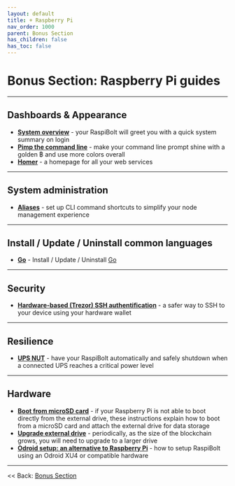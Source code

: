 ```yaml
---
layout: default
title: + Raspberry Pi
nav_order: 1000
parent: Bonus Section
has_children: false
has_toc: false
---
```


# Bonus Section: Raspberry Pi guides

---

## Dashboards & Appearance
* **[System overview](system-overview.md)** - your RaspiBolt will greet you with a quick system summary on login
* **[Pimp the command line](command-line.md)** - make your command line prompt shine with a golden ฿ and use more colors overall
* **[Homer](homer.md)** - a homepage for all your web services

---

## System administration
* **[Aliases](aliases.md)** - set up CLI command shortcuts to simplify your node management experience

---

## Install / Update / Uninstall common languages
* **[Go](go.md)** - Install / Update / Uninstall [Go](https://go.dev)

---

## Security
* **[Hardware-based (Trezor) SSH authentification](trezor-agent.md)** - a safer way to SSH to your device using your hardware wallet

---

## Resilience
* **[UPS NUT](ups-nut.md)** - have your RaspiBolt automatically and safely shutdown when a connected UPS reaches a critical power level

---
## Hardware
* **[Boot from microSD card](boot-from-microsd-card.md)** - if your Raspberry Pi is not able to boot directly from the external drive, these instructions explain how to boot from a microSD card and attach the external drive for data storage
* **[Upgrade external drive](upgrade-external-drive.md)** - periodically, as the size of the blockchain grows, you will need to upgrade to a larger drive
* **[Odroid setup: an alternative to Raspberry Pi](odroid-setup.md)** - how to setup RaspiBolt using an Odroid XU4 or compatible hardware

---

<< Back: [Bonus Section](../index.md)
